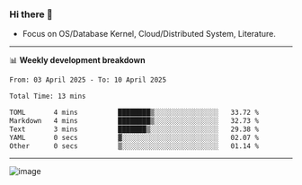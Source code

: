 ### Hi there 👋
<!-- * Daily Meditation via Leetcode/Competitive-Programming. -->
* Focus on OS/Database Kernel, Cloud/Distributed System, Literature.

-------

📊 **Weekly development breakdown**
<!--START_SECTION:waka-->

```txt
From: 03 April 2025 - To: 10 April 2025

Total Time: 13 mins

TOML       4 mins          ████████▒░░░░░░░░░░░░░░░░   33.72 %
Markdown   4 mins          ████████▒░░░░░░░░░░░░░░░░   32.73 %
Text       3 mins          ███████▒░░░░░░░░░░░░░░░░░   29.38 %
YAML       0 secs          ▓░░░░░░░░░░░░░░░░░░░░░░░░   02.07 %
Other      0 secs          ▒░░░░░░░░░░░░░░░░░░░░░░░░   01.14 %
```

<!--END_SECTION:waka-->

-------

<!-- [![Leetcode Stats](https://leetcard.jacoblin.cool/hzhang413?font=Fira+Mono)](https://leetcode.com/fxrc) -->
![image](./cyberpunk-ghost-in-the-shell.gif)
<!--![image](./gis-archive.png)-->
